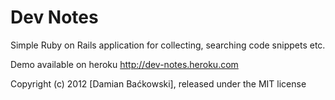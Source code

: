 # Dev Notes #

Simple Ruby on Rails application for collecting, searching code snippets etc.

Demo available on heroku http://dev-notes.heroku.com

Copyright (c) 2012 [Damian Baćkowski], released under the MIT license
